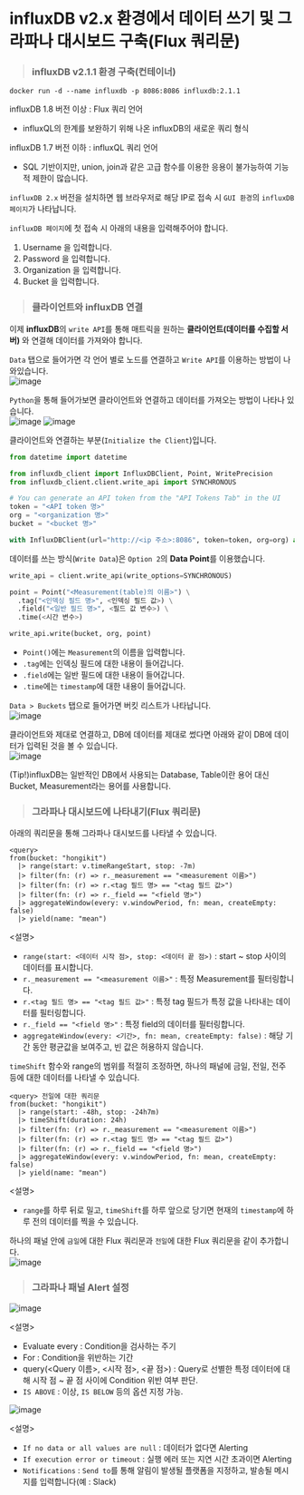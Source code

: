 # influxDB v2.x 환경에서 데이터 쓰기 및 그라파나 대시보드 구축(Flux 쿼리문)

> <h3>influxDB v2.1.1 환경 구축(컨테이너)</h3>

```
docker run -d --name influxdb -p 8086:8086 influxdb:2.1.1
```

influxDB 1.8 버전 이상 : Flux 쿼리 언어   
- influxQL의 한계를 보완하기 위해 나온 influxDB의 새로운 쿼리 형식

influxDB 1.7 버전 이하 : influxQL 쿼리 언어   
- SQL 기반이지만, union, join과 같은 고급 함수를 이용한 응용이 불가능하여 기능적 제한이 많습니다.

`influxDB 2.x` 버전을 설치하면 웹 브라우저로 해당 IP로 접속 시 `GUI 환경`의 `influxDB 페이지`가 나타납니다.   

`influxDB 페이지`에 첫 접속 시 아래의 내용을 입력해주어야 합니다.   
1. Username 을 입력합니다.
2. Password 을 입력합니다.
3. Organization 을 입력합니다.
4. Bucket 을 입력합니다.

> <h3>클라이언트와 influxDB 연결</h3>

이제 **influxDB**의 `write API`를 통해 매트릭을 원하는 **클라이언트(데이터를 수집할 서버)** 와 연결해 데이터를 가져와야 합니다.

`Data` 탭으로 들어가면 각 언어 별로 노드를 연결하고 `Write API`를 이용하는 방법이 나와있습니다.   
![image](https://user-images.githubusercontent.com/43658658/158555783-09ccd200-a43d-4d53-8c36-289ce4382327.png)

`Python`을 통해 들어가보면 클라이언트와 연결하고 데이터를 가져오는 방법이 나타나 있습니다.   
![image](https://user-images.githubusercontent.com/43658658/158556888-4ad17f92-3dc6-4372-ba45-20349975d9a1.png)
![image](https://user-images.githubusercontent.com/43658658/158556978-e7f56cac-8cf5-45a6-9940-81c4f2d37c58.png)

클라이언트와 연결하는 부분(`Initialize the Client`)입니다.   
``` python
from datetime import datetime

from influxdb_client import InfluxDBClient, Point, WritePrecision
from influxdb_client.client.write_api import SYNCHRONOUS

# You can generate an API token from the "API Tokens Tab" in the UI
token = "<API token 명>"
org = "<organization 명>"
bucket = "<bucket 명>"

with InfluxDBClient(url="http://<ip 주소>:8086", token=token, org=org) as client:
```

데이터를 쓰는 방식(`Write Data`)은 `Option 2`의 **Data Point**를 이용했습니다.   
``` python
write_api = client.write_api(write_options=SYNCHRONOUS)

point = Point("<Measurement(table)의 이름>") \
  .tag("<인덱싱 필드 명>", <인덱싱 필드 값>) \
  .field("<일반 필드 명>", <필드 값 변수>) \
  .time(<시간 변수>)

write_api.write(bucket, org, point)
```   
- `Point()`에는 `Measurement`의 이름을 입력합니다.
- `.tag`에는 인덱싱 필드에 대한 내용이 들어갑니다.
- `.field`에는 일반 필드에 대한 내용이 들어갑니다.
- `.time`에는 `timestamp`에 대한 내용이 들어갑니다.

`Data > Buckets` 탭으로 들어가면 버킷 리스트가 나타납니다.   
![image](https://user-images.githubusercontent.com/43658658/158558215-fec78f07-efef-497d-b7a4-3e7617512841.png)

클라이언트와 제대로 연결하고, DB에 데이터를 제대로 썼다면 아래와 같이 DB에 데이터가 입력된 것을 볼 수 있습니다.   
![image](https://user-images.githubusercontent.com/43658658/158559407-ecb0ff2e-974e-4fa6-acde-933d99350e4c.png)

(Tip!)influxDB는 일반적인 DB에서 사용되는 Database, Table이란 용어 대신 Bucket, Measurement라는 용어를 사용합니다.

> <h3>그라파나 대시보드에 나타내기(Flux 쿼리문)</h3>

아래의 쿼리문을 통해 그라파나 대시보드를 나타낼 수 있습니다.   
```
<query>
from(bucket: "hongikit")
  |> range(start: v.timeRangeStart, stop: -7m)
  |> filter(fn: (r) => r._measurement == "<measurement 이름>")
  |> filter(fn: (r) => r.<tag 필드 명> == "<tag 필드 값>")
  |> filter(fn: (r) => r._field == "<field 명>")  
  |> aggregateWindow(every: v.windowPeriod, fn: mean, createEmpty: false)
  |> yield(name: "mean")
```

<설명>

- `range(start: <데이터 시작 점>, stop: <데이터 끝 점>)` : start ~ stop 사이의 데이터를 표시합니다.
- `r._measurement == "<measurement 이름>"` : 특정 Measurement를 필터링합니다.
- `r.<tag 필드 명> == "<tag 필드 값>"` : 특정 tag 필드가 특정 값을 나타내는 데이터를 필터링합니다.
- `r._field == "<field 명>"` : 특정 field의 데이터를 필터링합니다.
- `aggregateWindow(every: <기간>, fn: mean, createEmpty: false)` : 해당 기간 동안 평균값을 보여주고, 빈 값은 허용하지 않습니다.

`timeShift` 함수와 range의 범위를 적절히 조정하면, 하나의 패널에 금일, 전일, 전주 등에 대한 데이터를 나타낼 수 있습니다.   
```
<query> 전일에 대한 쿼리문
from(bucket: "hongikit")
  |> range(start: -48h, stop: -24h7m)
  |> timeShift(duration: 24h)
  |> filter(fn: (r) => r._measurement == "<measurement 이름>")
  |> filter(fn: (r) => r.<tag 필드 명> == "<tag 필드 값>")
  |> filter(fn: (r) => r._field == "<field 명>")  
  |> aggregateWindow(every: v.windowPeriod, fn: mean, createEmpty: false)
  |> yield(name: "mean")
```

<설명>

- `range`를 하루 뒤로 밀고, `timeShift`를 하루 앞으로 당기면 현재의 `timestamp`에 하루 전의 데이터를 찍을 수 있습니다.

하나의 패널 안에 `금일`에 대한 Flux 쿼리문과 `전일`에 대한 Flux 쿼리문을 같이 추가합니다.   
![image](https://user-images.githubusercontent.com/43658658/158562035-51dbb33b-6b9d-405d-be3d-5715eb41286f.png)

> <h3>그라파나 패널 Alert 설정</h3>

![image](https://user-images.githubusercontent.com/43658658/158562631-54335212-5875-43e0-b9ca-a167431caf58.png)   

<설명>

- Evaluate every : Condition을 검사하는 주기
- For : Condition을 위반하는 기간
- query(<Query 이름>, <시작 점>, <끝 점>) : Query로 선별한 특정 데이터에 대해 시작 점 ~ 끝 점 사이에 Condition 위반 여부 판단.
- `IS ABOVE` : 이상, `IS BELOW` 등의 옵션 지정 가능.

![image](https://user-images.githubusercontent.com/43658658/158563284-bac39175-bd7f-476e-912c-732690d4e5ab.png)   

<설명>

- `If no data or all values are null` : 데이터가 없다면 Alerting
- `If execution error or timeout` : 실행 에러 또는 지연 시간 초과이면 Alerting
- `Notifications` : `Send to`를 통해 알림이 발생될 플랫폼을 지정하고, 발송될 메시지를 입력합니다(예 : Slack)
